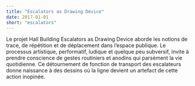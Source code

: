 ```yaml
---
title: "Escalators as Drawing Device"
date: 2017-01-01
short: "escalators"
---
```

Le projet  Hall Building Escalators as Drawing Device  aborde les notions de trace, de répétition et de déplacement dans l’espace publique. Le processus artistique, performatif, ludique et quelque peu subversif, invite à prendre conscience de gestes routiniers et anodins qui parsèment la vie quotidienne. Ce détournement de fonction de transport des escalateurs donne naissance à des dessins où la ligne devient un artefact de cette action  inopinée. 